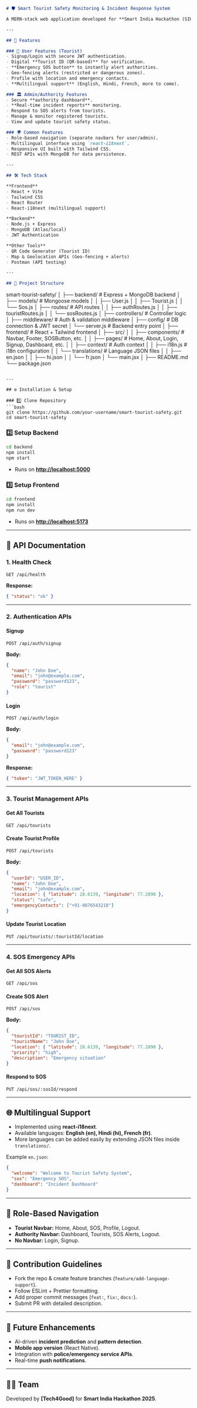 ```markdown
# 🛡️ Smart Tourist Safety Monitoring & Incident Response System  

A MERN-stack web application developed for **Smart India Hackathon (SIH) 2025**, designed to enhance **tourist safety** using **AI-driven monitoring, geo-fencing alerts, multilingual support, and real-time incident reporting**.  

---

## 🚀 Features  

### 👤 User Features (Tourist)
- Signup/Login with secure JWT authentication.  
- Digital **Tourist ID (QR-based)** for verification.  
- **Emergency SOS button** to instantly alert authorities.  
- Geo-fencing alerts (restricted or dangerous zones).  
- Profile with location and emergency contacts.  
- **Multilingual support** (English, Hindi, French, more to come).  

### 🏛️ Admin/Authority Features  
- Secure **authority dashboard**.  
- **Real-time incident reports** monitoring.  
- Respond to SOS alerts from tourists.  
- Manage & monitor registered tourists.  
- View and update tourist safety status.  

### 🌍 Common Features  
- Role-based navigation (separate navbars for user/admin).  
- Multilingual interface using `react-i18next`.  
- Responsive UI built with Tailwind CSS.  
- REST APIs with MongoDB for data persistence.  

---

## 🛠️ Tech Stack  

**Frontend**  
- React + Vite  
- Tailwind CSS  
- React Router  
- React-i18next (multilingual support)  

**Backend**  
- Node.js + Express  
- MongoDB (Atlas/local)  
- JWT Authentication  

**Other Tools**  
- QR Code Generator (Tourist ID)  
- Map & Geolocation APIs (Geo-fencing + alerts)  
- Postman (API testing)  

---

## 📂 Project Structure  

```

smart-tourist-safety/
│
├── backend/                 # Express + MongoDB backend
│   ├── models/              # Mongoose models
│   │   ├── User.js
│   │   ├── Tourist.js
│   │   └── Sos.js
│   ├── routes/              # API routes
│   │   ├── authRoutes.js
│   │   ├── touristRoutes.js
│   │   └── sosRoutes.js
│   ├── controllers/         # Controller logic
│   ├── middleware/          # Auth & validation middleware
│   ├── config/              # DB connection & JWT secret
│   └── server.js            # Backend entry point
│
├── frontend/                # React + Tailwind frontend
│   ├── src/
│   │   ├── components/      # Navbar, Footer, SOSButton, etc.
│   │   ├── pages/           # Home, About, Login, Signup, Dashboard, etc.
│   │   ├── context/         # Auth context
│   │   ├── i18n.js          # i18n configuration
│   │   └── translations/    # Language JSON files
│   │       ├── en.json
│   │       ├── hi.json
│   │       └── fr.json
│   └── main.jsx
│
├── README.md
└── package.json

````

---

## ⚙️ Installation & Setup  

### 1️⃣ Clone Repository  
```bash
git clone https://github.com/your-username/smart-tourist-safety.git
cd smart-tourist-safety
````

### 2️⃣ Setup Backend

```bash
cd backend
npm install
npm start
```

* Runs on **[http://localhost:5000](http://localhost:5000)**

### 3️⃣ Setup Frontend

```bash
cd frontend
npm install
npm run dev
```

* Runs on **[http://localhost:5173](http://localhost:5173)**

---

## 📡 API Documentation

### 1. Health Check

```http
GET /api/health
```

**Response:**

```json
{ "status": "ok" }
```

---

### 2. Authentication APIs

#### Signup

```http
POST /api/auth/signup
```

**Body:**

```json
{
  "name": "John Doe",
  "email": "john@example.com",
  "password": "password123",
  "role": "tourist"
}
```

#### Login

```http
POST /api/auth/login
```

**Body:**

```json
{
  "email": "john@example.com",
  "password": "password123"
}
```

**Response:**

```json
{ "token": "JWT_TOKEN_HERE" }
```

---

### 3. Tourist Management APIs

#### Get All Tourists

```http
GET /api/tourists
```

#### Create Tourist Profile

```http
POST /api/tourists
```

**Body:**

```json
{
  "userId": "USER_ID",
  "name": "John Doe",
  "email": "john@example.com",
  "location": { "latitude": 28.6139, "longitude": 77.2090 },
  "status": "safe",
  "emergencyContacts": ["+91-9876543210"]
}
```

#### Update Tourist Location

```http
PUT /api/tourists/:touristId/location
```

---

### 4. SOS Emergency APIs

#### Get All SOS Alerts

```http
GET /api/sos
```

#### Create SOS Alert

```http
POST /api/sos
```

**Body:**

```json
{
  "touristId": "TOURIST_ID",
  "touristName": "John Doe",
  "location": { "latitude": 28.6139, "longitude": 77.2090 },
  "priority": "high",
  "description": "Emergency situation"
}
```

#### Respond to SOS

```http
PUT /api/sos/:sosId/respond
```

---

## 🌐 Multilingual Support

* Implemented using **react-i18next**.
* Available languages: **English (en), Hindi (hi), French (fr)**.
* More languages can be added easily by extending JSON files inside `translations/`.

Example `en.json`:

```json
{
  "welcome": "Welcome to Tourist Safety System",
  "sos": "Emergency SOS",
  "dashboard": "Incident Dashboard"
}
```

---

## 🔑 Role-Based Navigation

* **Tourist Navbar:** Home, About, SOS, Profile, Logout.
* **Authority Navbar:** Dashboard, Tourists, SOS Alerts, Logout.
* **No Navbar:** Login, Signup.

---

## 🤝 Contribution Guidelines

* Fork the repo & create feature branches (`feature/add-language-support`).
* Follow ESLint + Prettier formatting.
* Add proper commit messages (`feat:`, `fix:`, `docs:`).
* Submit PR with detailed description.

---

## 📌 Future Enhancements

* AI-driven **incident prediction** and **pattern detection**.
* **Mobile app version** (React Native).
* Integration with **police/emergency service APIs**.
* Real-time **push notifications**.

---

## 👨‍💻 Team

Developed by **\[Tech4Good]** for **Smart India Hackathon 2025**.

